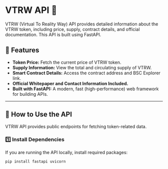 # VTRW API 🚀  

VTRW (Virtual To Reality Way) API provides detailed information about the VTRW token, including price, supply, contract details, and official documentation. This API is built using FastAPI.  

## 🌟 Features  
- **Token Price:** Fetch the current price of VTRW token.  
- **Supply Information:** View the total and circulating supply of VTRW.  
- **Smart Contract Details:** Access the contract address and BSC Explorer link.  
- **Official Whitepaper and Contact Information Included.**  
- **Built with FastAPI:** A modern, fast (high-performance) web framework for building APIs.  

---

## 📌 How to Use the API  
VTRW API provides public endpoints for fetching token-related data.  

### 1️⃣ Install Dependencies  
If you are running the API locally, install required packages:  
```sh
pip install fastapi uvicorn
